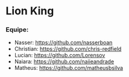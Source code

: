 # Lion King



### Equipe:

- Nasser: https://github.com/nasserboan
- Christian: https://github.com/chris-redfield
- Lucian: https://github.com/Lorensov
- Naiara: https://github.com/naiieandrade
- Matheus: https://github.com/matheusbsilva
